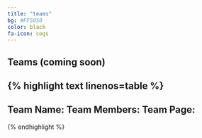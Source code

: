 ```yaml
---
title: "teams"
bg: #FF5050
color: black
fa-icon: cogs
---
```


## Teams **(coming soon)**

{% highlight text linenos=table %}
---
Team Name: 
Team Members:
Team Page: 
---

{% endhighlight %}
